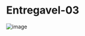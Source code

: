 # Entregavel-03

![image](https://github.com/RAfaah121/Entregavel-03/assets/115191203/6e2d1ea7-5b20-4b8f-ab18-7435c2521e6f)
